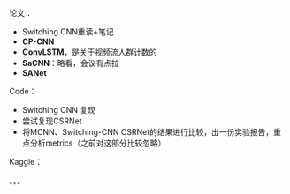 论文：

- Switching CNN重读+笔记
- **CP-CNN**
- **ConvLSTM**，是关于视频流人群计数的
- **SaCNN**：略看，会议有点拉
- **SANet**

Code：

- Switching CNN 复现
- 尝试复现CSRNet
- 将MCNN、Switching-CNN CSRNet的结果进行比较，出一份实验报告，重点分析metrics（之前对这部分比较忽略）

Kaggle：

。。。
